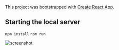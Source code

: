 This project was bootstrapped with [Create React App](https://github.com/facebookincubator/create-react-app).

## Starting the local server
`npm install`
`npm run`

![screenshot](https://d2ppvlu71ri8gs.cloudfront.net/items/0x0c3e0U2n0n1g1W3X3B/IMG_3669.PNG?v=48a9ceef)
